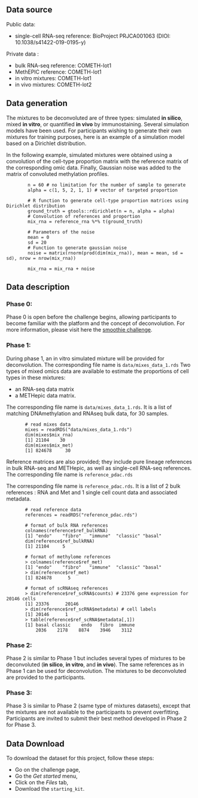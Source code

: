 ## Data source

Public data:  

- single-cell RNA-seq reference: BioProject PRJCA001063 (DIOI: 10.1038/s41422-019-0195-y)
  
Private data :  

- bulk RNA-seq reference: COMETH-lot1
- MethEPIC reference: COMETH-lot1
- in vitro mixtures: COMETH-lot1
- in vivo mixtures: COMETH-lot2
  
## Data generation

The mixtures to be deconvoluted are of three types: simulated **in silico**, mixed **in vitro**, or quantified **in vivo** by immunostaining. Several simulation models have been used. For participants wishing to generate their own mixtures for training purposes, here is an example of a simulation model based on a Dirichlet distribution.


In the following example, simulated mixtures were obtained using a convolution of the cell-type proportion matrix with the reference matrix of the corresponding omic data. Finally, Gaussian noise was added to the matrix of convoluted methylation profiles.

```
		n = 60 # no limitation for the number of sample to generate
		alpha = c(1, 5, 2, 1, 1) # vector of targeted proportion
		
		# R function to generate cell-type proportion matrices using Dirichlet distribution
		ground_truth = gtools::rdirichlet(n = n, alpha = alpha) 
		# Convolution of references and proportion
		mix_rna = reference_rna %*% t(ground_truth)
		
		# Parameters of the noise
		mean = 0
		sd = 20
		# Function to generate gaussian noise
		noise = matrix(rnorm(prod(dim(mix_rna)), mean = mean, sd = sd), nrow = nrow(mix_rna))
		
		mix_rna = mix_rna + noise
```


## Data description

### Phase 0: 

Phase 0 is open before the challenge begins, allowing participants to become familiar with the platform and the concept of deconvolution. For more information, please visit here the [smoothie challenge](https://www.codabench.org/competitions/3569/?secret_key=d52c599a-c568-481d-aa7f-1e83936325e4).

### Phase 1: 

During phase 1, an in vitro simulated mixture will be provided for deconvolution. The corresponding file name is `data/mixes_data_1.rds` 
Two types of mixed omics data are available to estimate the proportions of cell types in these mixtures: 
- an RNA-seq data matrix
- a METHepic data matrix.

The corresponding file name is `data/mixes_data_1.rds`. It is a list of matching DNAmethylation and RNAseq bulk data, for 30 samples.

```
       # read mixes data
       mixes = readRDS("data/mixes_data_1.rds")
       dim(mixes$mix_rna)
       [1] 21104    30
       dim(mixes$mix_met)
       [1] 824678     30
```  

Reference matrices are also provided; they include pure lineage references in bulk RNA-seq and METHepic, as well as single-cell RNA-seq references. The corresponding file name is `reference_pdac.rds`

  
The corresponding file name is `reference_pdac.rds`. It is a list of 2 bulk references : RNA and Met and 1 single cell count data and associated metadata.

```
       # read reference data
       references = readRDS("reference_pdac.rds")

       # format of bulk RNA references
       colnames(reference$ref_bulkRNA)
       [1] "endo"    "fibro"   "immune"  "classic" "basal"
       dim(reference$ref_bulkRNA)
       [1] 21104     5

       # format of methylome references
       > colnames(reference$ref_met)
       [1] "endo"    "fibro"   "immune"  "classic" "basal"  
       > dim(reference$ref_met)
       [1] 824678      5

       # format of scRNAseq references
       > dim(reference$ref_scRNA$counts) # 23376 gene expression for 20146 cells
       [1] 23376      20146
       > dim(reference$ref_scRNA$metadata) # cell labels
       [1] 20146      1
       > table(reference$ref_scRNA$metadata[,1])
       [1] basal classic    endo   fibro  immune 
           2036    2178    8874    3946    3112 
```
  
### Phase 2: 

Phase 2 is similar to Phase 1 but includes several types of mixtures to be deconvoluted (**in silico**, **in vitro**, and **in vivo**). The same references as in Phase 1 can be used for deconvolution. The mixtures to be deconvoluted are provided to the participants.

### Phase 3: 

Phase 3 is similar to Phase 2 (same type of mixtures datasets), except that the mixtures are not available to the participants to prevent overfitting. Participants are invited to submit their best method developed in Phase 2 for Phase 3.

## Data Download

To download the dataset for this project, follow these steps:

 - Go on the challenge page,
 - Go the *Get started* menu,
 - Click on the *Files* tab,
 - Download the `starting_kit`.
